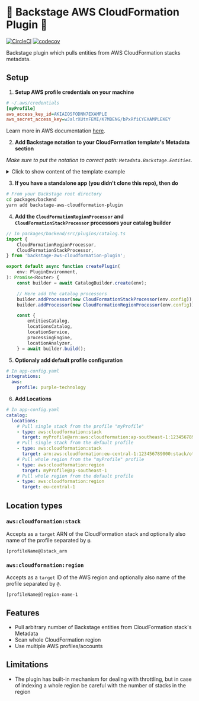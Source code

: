 # 🧋 Backstage AWS CloudFormation Plugin 🧋

[![CircleCI](https://circleci.com/gh/purple-technology/backstage-aws-cloudformation-plugin/tree/master.svg?style=svg)](https://circleci.com/gh/purple-technology/backstage-aws-cloudformation-plugin/tree/master)
[![codecov](https://codecov.io/gh/purple-technology/backstage-aws-cloudformation-plugin/branch/master/graph/badge.svg?token=KKK1OH1MPI)](https://codecov.io/gh/purple-technology/backstage-aws-cloudformation-plugin)

Backstage plugin which pulls entities from AWS CloudFormation stacks metadata.

## Setup

1. **Setup AWS profile credentials on your machine**

```ini
# ~/.aws/credentials
[myProfile]
aws_access_key_id=AKIAIOSFODNN7EXAMPLE
aws_secret_access_key=wJalrXUtnFEMI/K7MDENG/bPxRfiCYEXAMPLEKEY
```

Learn more in AWS documentation [here](https://docs.aws.amazon.com/cli/latest/userguide/cli-configure-profiles.html).

2. **Add Backstage notation to your CloudFormation template's Metadata section**

*Make sure to put the notation to correct path: `Metadata.Backstage.Entities`.*
<details>
<summary>Click to show content of the template example</summary>

```yaml
AWSTemplateFormatVersion: 2010-09-09
Resources:
  MyLambdaFunction:
    Type: 'AWS::Lambda::Function'
    Properties:
      FunctionName: my-lambda
Metadata:
  Backstage:
    Entities:
      - apiVersion: backstage.io/v1alpha1
        kind: Component
        metadata:
          name: petstore
          namespace: external-systems
          description: Petstore
        spec:
          type: service
          lifecycle: experimental
          owner: 'group:pet-managers'
          providesApis:
            - petstore
            - internal/streetlights
            - hello-world
      - apiVersion: backstage.io/v1alpha1
        kind: API
        metadata:
          name: petstore
          description: The Petstore API
        spec:
          type: openapi
          lifecycle: production
          owner: petstore@example.com
          definition:
            $text: 'https://petstore.swagger.io/v2/swagger.json'
```
</details>


3. **If you have a standalone app (you didn't clone this repo), then do**

```bash
# From your Backstage root directory
cd packages/backend
yarn add backstage-aws-cloudformation-plugin
```

4. **Add the `CloudFormationRegionProcessor` and `CloudFormationStackProcessor` processors your catalog builder**

```ts
// In packages/backend/src/plugins/catalog.ts
import {
	CloudFormationRegionProcessor,
	CloudFormationStackProcessor,
} from 'backstage-aws-cloudformation-plugin';

export default async function createPlugin(
	env: PluginEnvironment,
): Promise<Router> {
	const builder = await CatalogBuilder.create(env);

    // Here add the catalog processors
	builder.addProcessor(new CloudFormationStackProcessor(env.config));
	builder.addProcessor(new CloudFormationRegionProcessor(env.config));

	const {
		entitiesCatalog,
		locationsCatalog,
		locationService,
		processingEngine,
		locationAnalyzer,
	} = await builder.build();
```

5. **Optionaly add default profile configuration**

```yaml
# In app-config.yaml
integrations:
  aws:
    profile: purple-technology
```

6. **Add Locations**

```yaml
# In app-config.yaml
catalog:
  locations:
    # Pull single stack from the profile "myProfile"
    - type: aws:cloudformation:stack
      target: myProfile@arn:aws:cloudformation:ap-southeast-1:123456789000:stack/some-stack/123-345-12-1235-123123
    # Pull single stack from the default profile
    - type: aws:cloudformation:stack
      target: arn:aws:cloudformation:eu-central-1:123456789000:stack/other-stack/532-123-59-593-19481
    # Pull whole region from the "myProfile" profile
    - type: aws:cloudformation:region
      target: myProfile@ap-southeast-1
    # Pull whole region from the default profile
    - type: aws:cloudformation:region
      target: eu-central-1
```

## Location types

### `aws:cloudformation:stack`

Accepts as a `target` ARN of the CloudFormation stack and optionally also name of the profile separated by `@`.

```
[profileName@]stack_arn
```

### `aws:cloudformation:region`

Accepts as a `target` ID of the AWS region and optionally also name of the profile separated by `@`.

```
[profileName@]region-name-1
```

## Features

- Pull arbitrary number of Backstage entities from CloudFormation stack's Metadata
- Scan whole CloudFormation region
- Use multiple AWS profiles/accounts

## Limitations

- The plugin has built-in mechanism for dealing with throttling, but in case of indexing a whole region be careful with the number of stacks in the region 
